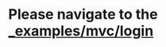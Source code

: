 # Please navigate to the [_examples/mvc/login](https://github.com/sniperkit/iris/tree/master/_examples/mvc/login)
